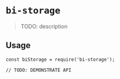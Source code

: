# `bi-storage`

> TODO: description

## Usage

```
const biStorage = require('bi-storage');

// TODO: DEMONSTRATE API
```
